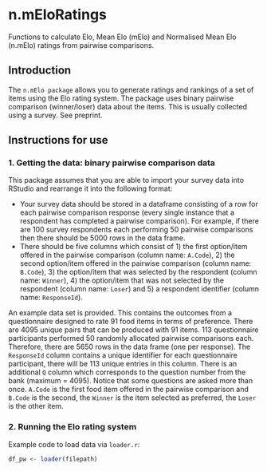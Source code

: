 # n.mEloRatings

Functions to calculate Elo, Mean Elo (mElo) and Normalised Mean Elo (n.mElo) ratings from pairwise comparisons.

## Introduction
The `n.mElo package` allows you to generate ratings and rankings of a set of items using the Elo rating system. The package uses binary pairwise comparison (winner/loser) data about the items. This is usually collected using a survey. See preprint.

## Instructions for use

### 1. Getting the data: binary pairwise comparison data

This package assumes that you are able to import your survey data into RStudio and rearrange it into the following format:
* Your survey data should be stored in a dataframe consisting of a row for each pairwise comparison response (every single instance that a respondent has completed a pairwise comparison). For example, if there are 100 survey respondents each performing 50 pairwise comparisons then there should be 5000 rows in the data frame.
* There should be five columns which consist of 1) the first option/item offered in the pairwise comparison (column name: `A.Code`), 2) the second option/item offered in the pairwise comparison (column name: `B.Code`), 3) the option/item that was selected by the respondent (column name: `Winner`), 4) the option/item that was not selected by the respondent (column name: `Loser`) and 5) a respondent identifier (column name: `ResponseId`).

An example data set is provided. This contains the outcomes from a questionnaire designed to rate 91 food items in terms of preference. There are 4095 unique pairs that can be produced with 91 items. 113 questionnaire participants performed 50 randomly allocated pairwise comparisons each. Therefore, there are 5650 rows in the data frame (one per response). The `ResponseId` column contains a unique identifier for each questionnaire participant, there will be 113 unique entries in this column. There is an additional `Q` column which corresponds to the question number from the bank (maximum = 4095). Notice that some questions are asked more than once. `A.Code` is the first food item offered in the pairwise comparison and `B.Code` is the second, the `Winner` is the item selected as preferred, the `Loser` is the other item. 

### 2. Running the Elo rating system

Example code to load data via `loader.r`:

```R
df_pw <- loader(filepath)
```
